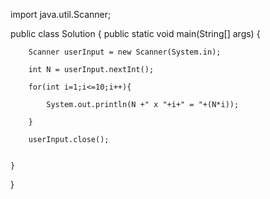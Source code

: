 

import java.util.Scanner;

public class Solution {
    public static void main(String[] args) {
        

        Scanner userInput = new Scanner(System.in);

        int N = userInput.nextInt();

        for(int i=1;i<=10;i++){

            System.out.println(N +" x "+i+" = "+(N*i));

        }

        userInput.close();


    }
}
